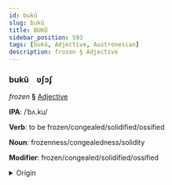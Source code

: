 ```yaml
---
id: bukû
slug: bukû
title: BUKÛ
sidebar_position: 593
tags: [bukû, Adjective, Austronesian]
description: frozen § Adjective
---
```


### bukû&emsp;<span kind="abugida">ʋʃɔʄ</span>

*frozen* **§** [Adjective](../../tags/Adjective)

**IPA**: /ˈbʌ.ku/

**Verb**: to be frozen/congealed/solidified/ossified

**Noun**: frozenness/congealedness/solidity

**Modifier**: frozen/congealed/solidified/ossified

<details>
    <summary>Origin</summary>
    Malay beku [bəˈku]<br/>
    <em>Austronesian Language Family</em>
</details>